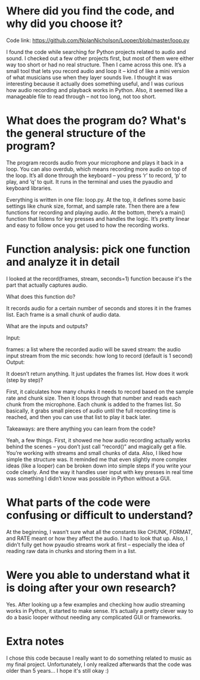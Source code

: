 # Where did you find the code, and why did you choose it? 

Code link: https://github.com/NolanNicholson/Looper/blob/master/loop.py

I found the code while searching for Python projects related to audio and sound. I checked out a few other projects first, but most of them were either way too short or had no real structure. Then I came across this one. It’s a small tool that lets you record audio and loop it – kind of like a mini version of what musicians use when they layer sounds live. I thought it was interesting because it actually does something useful, and I was curious how audio recording and playback works in Python. Also, it seemed like a manageable file to read through – not too long, not too short.

# What does the program do? What's the general structure of the program?

The program records audio from your microphone and plays it back in a loop. You can also overdub, which means recording more audio on top of the loop. It’s all done through the keyboard – you press ‘r’ to record, ‘p’ to play, and ‘q’ to quit. It runs in the terminal and uses the pyaudio and keyboard libraries.

Everything is written in one file: loop.py. At the top, it defines some basic settings like chunk size, format, and sample rate. Then there are a few functions for recording and playing audio. At the bottom, there’s a main() function that listens for key presses and handles the logic. It’s pretty linear and easy to follow once you get used to how the recording works.

# Function analysis: pick one function and analyze it in detail

I looked at the record(frames, stream, seconds=1) function because it's the part that actually captures audio.

What does this function do?

It records audio for a certain number of seconds and stores it in the frames list. Each frame is a small chunk of audio data.

What are the inputs and outputs?

Input:

frames: a list where the recorded audio will be saved
stream: the audio input stream from the mic
seconds: how long to record (default is 1 second)
Output:

It doesn’t return anything. It just updates the frames list.
How does it work (step by step)?

First, it calculates how many chunks it needs to record based on the sample rate and chunk size. Then it loops through that number and reads each chunk from the microphone. Each chunk is added to the frames list. So basically, it grabs small pieces of audio until the full recording time is reached, and then you can use that list to play it back later.

Takeaways: are there anything you can learn from the code?

Yeah, a few things. First, it showed me how audio recording actually works behind the scenes – you don’t just call “record()” and magically get a file. You’re working with streams and small chunks of data. Also, I liked how simple the structure was. It reminded me that even slightly more complex ideas (like a looper) can be broken down into simple steps if you write your code clearly. And the way it handles user input with key presses in real time was something I didn’t know was possible in Python without a GUI.

# What parts of the code were confusing or difficult to understand?

At the beginning, I wasn’t sure what all the constants like CHUNK, FORMAT, and RATE meant or how they affect the audio. I had to look that up. Also, I didn’t fully get how pyaudio streams work at first – especially the idea of reading raw data in chunks and storing them in a list.

# Were you able to understand what it is doing after your own research?

Yes. After looking up a few examples and checking how audio streaming works in Python, it started to make sense. It’s actually a pretty clever way to do a basic looper without needing any complicated GUI or frameworks.

# Extra notes

I chose this code because I really want to do something related to music as my final project. Unfortunately, I only realized afterwards that the code was older than 5 years... I hope it's still okay :) 
